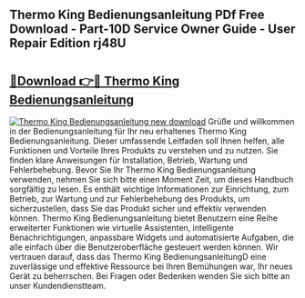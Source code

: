 ## Thermo King Bedienungsanleitung PDf Free Download - Part-10D Service Owner Guide - User Repair Edition rj48U

# <h2><a href="http://df36ix.blite.top/?on=Thermo+King+Bedienungsanleitung">🔗Download 👉🔴 Thermo King Bedienungsanleitung</a></h2>

[![Thermo King Bedienungsanleitung new download](https://i.imgur.com/lujVjoI.png)](http://df36ix.blite.top/?on=Thermo+King+Bedienungsanleitung)
Grüße und willkommen in der Bedienungsanleitung für Ihr neu erhaltenes Thermo King Bedienungsanleitung. Dieser umfassende Leitfaden soll Ihnen helfen, alle Funktionen und Vorteile Ihres Produkts zu verstehen und zu nutzen. Sie finden klare Anweisungen für Installation, Betrieb, Wartung und Fehlerbehebung. Bevor Sie Ihr Thermo King Bedienungsanleitung verwenden, nehmen Sie sich bitte einen Moment Zeit, um dieses Handbuch sorgfältig zu lesen. Es enthält wichtige Informationen zur Einrichtung, zum Betrieb, zur Wartung und zur Fehlerbehebung des Produkts, um sicherzustellen, dass Sie das Produkt sicher und effektiv verwenden können. Thermo King Bedienungsanleitung bietet Benutzern eine Reihe erweiterter Funktionen wie virtuelle Assistenten, intelligente Benachrichtigungen, anpassbare Widgets und automatisierte Aufgaben, die alle einfach über die Benutzeroberfläche gesteuert werden können. Wir vertrauen darauf, dass das Thermo King BedienungsanleitungD eine zuverlässige und effektive Ressource bei Ihren Bemühungen war, Ihr neues Gerät zu beherrschen. Bei Fragen oder Bedenken wenden Sie sich bitte an unser Kundendienstteam.
